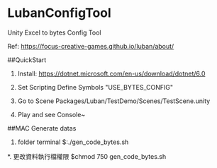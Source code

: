 # LubanConfigTool
Unity Excel to bytes Config Tool

Ref: https://focus-creative-games.github.io/luban/about/

##QuickStart

1. Install: https://dotnet.microsoft.com/en-us/download/dotnet/6.0

2. Set Scripting Define Symbols "USE_BYTES_CONFIG"

3. Go to Scene Packages/Luban/TestDemo/Scenes/TestScene.unity

4. Play and see Console~

##MAC Generate datas
1. folder terminal $:./gen_code_bytes.sh

*. 更改資料執行檔權限 $chmod 750 gen_code_bytes.sh
